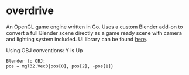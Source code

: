 # overdrive

An OpenGL game engine written in Go. Uses a custom Blender add-on to convert a full Blender scene directly as a game ready scene with camera and lighting system included.
UI library can be found [here](https://github.com/zephyr75/gutter).

Using OBJ conventions: Y is Up

    Blender to OBJ:
    pos = mgl32.Vec3{pos[0], pos[2], -pos[1]}


